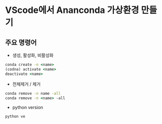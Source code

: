 # VScode에서 Ananconda 가상환경 만들기
## 주요 명령어
- 생성, 활성화, 비활성화
```cmd
conda create -n <name>
(codna) activate <name>
deactivate <name>
```

- 전체제거 / <name>제거
```cmd
conda remove -n name -all
conda remove -n <name> -all
```

- python version
```cmd
python ve
```